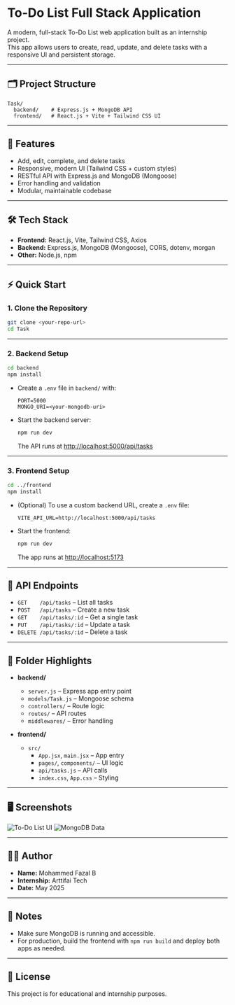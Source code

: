 # To-Do List Full Stack Application

A modern, full-stack To-Do List web application built as an internship project.  
This app allows users to create, read, update, and delete tasks with a responsive UI and persistent storage.

---

## 🗂️ Project Structure

```
Task/
  backend/    # Express.js + MongoDB API
  frontend/   # React.js + Vite + Tailwind CSS UI
```

---

## 🚀 Features

- Add, edit, complete, and delete tasks
- Responsive, modern UI (Tailwind CSS + custom styles)
- RESTful API with Express.js and MongoDB (Mongoose)
- Error handling and validation
- Modular, maintainable codebase

---

## 🛠️ Tech Stack

- **Frontend:** React.js, Vite, Tailwind CSS, Axios
- **Backend:** Express.js, MongoDB (Mongoose), CORS, dotenv, morgan
- **Other:** Node.js, npm

---

## ⚡ Quick Start

### 1. Clone the Repository

```sh
git clone <your-repo-url>
cd Task
```

---

### 2. Backend Setup

```sh
cd backend
npm install
```

- Create a `.env` file in `backend/` with:
  ```
  PORT=5000
  MONGO_URI=<your-mongodb-uri>
  ```
- Start the backend server:
  ```sh
  npm run dev
  ```
  The API runs at [http://localhost:5000/api/tasks](http://localhost:5000/api/tasks)

---

### 3. Frontend Setup

```sh
cd ../frontend
npm install
```

- (Optional) To use a custom backend URL, create a `.env` file:
  ```
  VITE_API_URL=http://localhost:5000/api/tasks
  ```
- Start the frontend:
  ```sh
  npm run dev
  ```
  The app runs at [http://localhost:5173](http://localhost:5173)

---

## 📝 API Endpoints

- `GET    /api/tasks` – List all tasks
- `POST   /api/tasks` – Create a new task
- `GET    /api/tasks/:id` – Get a single task
- `PUT    /api/tasks/:id` – Update a task
- `DELETE /api/tasks/:id` – Delete a task

---

## 📁 Folder Highlights

- **backend/**

  - `server.js` – Express app entry point
  - `models/Task.js` – Mongoose schema
  - `controllers/` – Route logic
  - `routes/` – API routes
  - `middlewares/` – Error handling

- **frontend/**
  - `src/`
    - `App.jsx`, `main.jsx` – App entry
    - `pages/`, `components/` – UI logic
    - `api/tasks.js` – API calls
    - `index.css`, `App.css` – Styling

---

## 🖥️ Screenshots

![To-Do List UI](./screenshots/todo-ui.png)
![MongoDB Data](./screenshots/mongodb-data.png)

---

## 🙋‍♂️ Author

- **Name:** Mohammed Fazal B
- **Internship:** Arttifai Tech
- **Date:** May 2025

---

## 📌 Notes

- Make sure MongoDB is running and accessible.
- For production, build the frontend with `npm run build` and deploy both apps as needed.

---

## 📃 License

This project is for educational and internship purposes.
